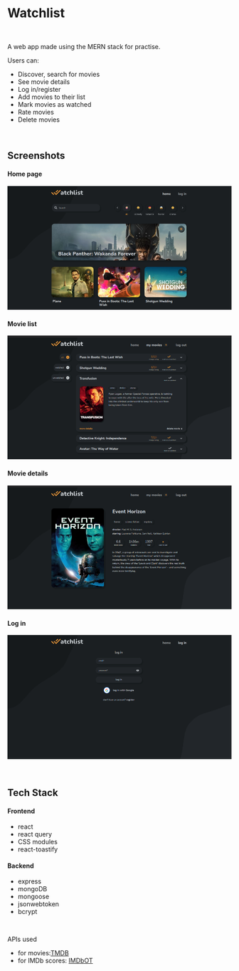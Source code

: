# Watchlist

<br>

A web app made using the MERN stack for practise.

Users can:

- Discover, search for movies
- See movie details
- Log in/register
- Add movies to their list
- Mark movies as watched
- Rate movies
- Delete movies

<br>

## Screenshots

#### Home page

![](_screenshots/home.png)

#### Movie list

![](_screenshots/list.png)

#### Movie details

![](_screenshots/details.png)

#### Log in

![](_screenshots/auth.png)

<br>

## Tech Stack

#### Frontend

- react
- react query
- CSS modules
- react-toastify

#### Backend

- express
- mongoDB
- mongoose
- jsonwebtoken
- bcrypt

<br>

APIs used

- for movies:[TMDB](https://developers.themoviedb.org/3/getting-started/introduction)
- for IMDb scores: [IMDbOT](https://github.com/SpEcHiDe/IMDbOT)
